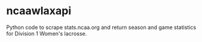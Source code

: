 # ncaawlaxapi
Python code to scrape stats.ncaa.org and return season and game statistics for Division 1 Women's lacrosse.
